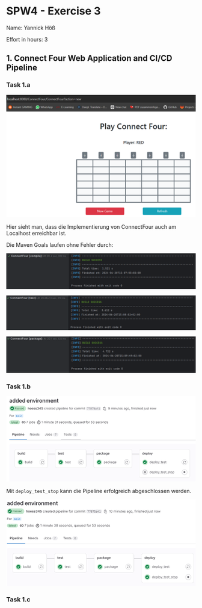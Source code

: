 SPW4 - Exercise 3
=================

Name: Yannick Höß

Effort in hours: 3

## 1. Connect Four Web Application and CI/CD Pipeline

### Task 1.a

![ConnectFour.png](documentation/ConnectFour.png)

Hier sieht man, dass die Implementierung von ConnectFour auch am Localhost erreichbar ist.

Die Maven Goals laufen ohne Fehler durch:

![MVNCompile.png](documentation/MVNCompile.png)

![MVNTest.png](documentation/MVNTest.png)

![MVNPackage.png](documentation/MVNPackage.png)

### Task 1.b

![GitLabPipeline.png](documentation/GitLabPipeline.png)

Mit `deploy_test_stop` kann die Pipeline erfolgreich abgeschlossen werden.  

![GitLabPipelineStop.png](documentation/GitLabPipelineStop.png)

### Task 1.c


